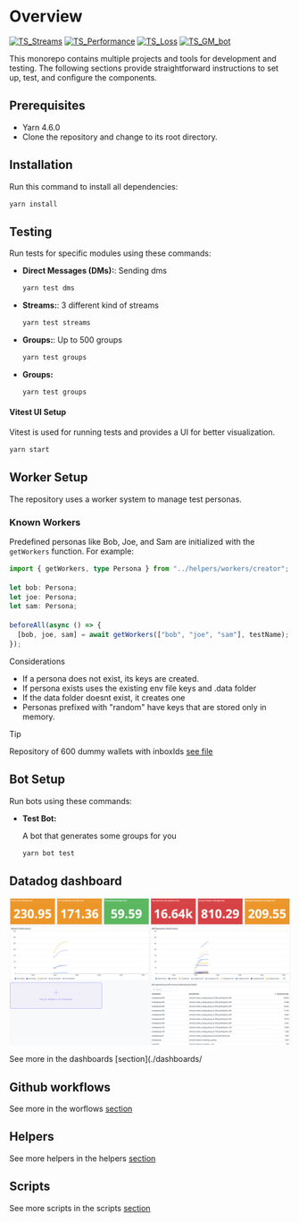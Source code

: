 # Overview

[![TS_Streams](https://github.com/ephemeraHQ/qa-testing/actions/workflows/TS_Streams.yml/badge.svg)](https://github.com/ephemeraHQ/qa-testing/actions/workflows/TS_Streams.yml)
[![TS_Performance](https://github.com/ephemeraHQ/qa-testing/actions/workflows/TS_Performance.yml/badge.svg)](https://github.com/ephemeraHQ/qa-testing/actions/workflows/TS_Performance.yml)
[![TS_Loss](https://github.com/ephemeraHQ/qa-testing/actions/workflows/TS_Loss.yml/badge.svg)](https://github.com/ephemeraHQ/qa-testing/actions/workflows/TS_Loss.yml)
[![TS_GM_bot](https://github.com/ephemeraHQ/qa-testing/actions/workflows/TS_GM_bot.yml/badge.svg)](https://github.com/ephemeraHQ/qa-testing/actions/workflows/TS_GM_bot.yml)

This monorepo contains multiple projects and tools for development and testing. The following sections provide straightforward instructions to set up, test, and configure the components.

## Prerequisites

- Yarn 4.6.0
- Clone the repository and change to its root directory.

## Installation

Run this command to install all dependencies:

```bash
yarn install
```

## Testing

Run tests for specific modules using these commands:

- **Direct Messages (DMs):**: Sending dms

  ```bash
  yarn test dms
  ```

- **Streams:**: 3 different kind of streams

  ```bash
  yarn test streams
  ```

- **Groups:**: Up to 500 groups

  ```bash
  yarn test groups
  ```

- **Groups:**

  ```bash
  yarn test groups
  ```

#### Vitest UI Setup

Vitest is used for running tests and provides a UI for better visualization.

```bash
yarn start
```

## Worker Setup

The repository uses a worker system to manage test personas.

### Known Workers

Predefined personas like Bob, Joe, and Sam are initialized with the `getWorkers` function. For example:

```typescript
import { getWorkers, type Persona } from "../helpers/workers/creator";

let bob: Persona;
let joe: Persona;
let sam: Persona;

beforeAll(async () => {
  [bob, joe, sam] = await getWorkers(["bob", "joe", "sam"], testName);
});
```

Considerations

- If a persona does not exist, its keys are created.
- If persona exists uses the existing env file keys and .data folder
- If the data folder doesnt exist, it creates one
- Personas prefixed with "random" have keys that are stored only in memory.

> [!TIP]
> Repository of 600 dummy wallets with inboxIds [see file](./helpers/generated-inboxes.json)

## Bot Setup

Run bots using these commands:

- **Test Bot:**

  A bot that generates some groups for you

  ```bash
  yarn bot test
  ```

## Datadog dashboard

![](/media/datadog.png)

See more in the dashboards [section](./dashboards/

## Github workflows

See more in the worflows [section](/)

## Helpers

See more helpers in the helpers [section](./helpers/)

## Scripts

See more scripts in the scripts [section](./scripts/)
